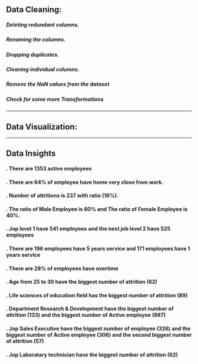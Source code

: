 ## Data Cleaning:

##### Deleting redundant columns.

##### Renaming the columns.

##### Dropping duplicates.

##### Cleaning individual columns.

##### Remove the NaN values from the dataset

##### Check for some more Transformations

-----------------------------------------------------------------------------------
## Data Visualization:



----------------------------------------------------------------------------------
## Data Insights

#### . There are 1353 active employees
#### . There are 64% of employee have home very close from work.
#### . Number of attritions is 237 with ratio (16%).
#### . The ratio of Male Employee is 60% and The ratio of Female Employee is 40%.
#### . Jop level 1 have 541 employees  and the next job level 2 have 525 employees
#### . There are 196 employees have 5 years service and 171 employees have 1 years service
#### . There are 28% of employees have overtime
#### . Age from 25 to 30 have the biggest number of attrition (62)
#### . Life sciences of education field has the biggest number of attrition (89)
#### . Department Research & Development have the biggest number of attrition (133) and the biggest number of Active employee (887)
#### . Jop Sales Executive have the biggest number of employee (326) and the biggest number of Active employee (306) and the second biggest number of attrition (57)
#### . Jop Laboratary technician have the biggest number of attrition (62)
